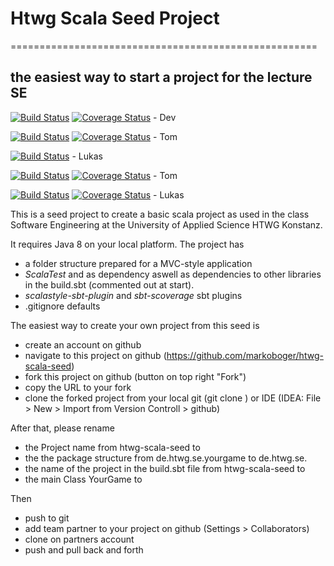 # Htwg Scala Seed Project 
=====================================================
## the easiest way to start a project for the lecture SE
[![Build Status](https://travis-ci.org/TomGeorgi/Chess.svg?branch=Dev)](https://travis-ci.org/TomGeorgi/Chess) [![Coverage Status](https://coveralls.io/repos/github/TomGeorgi/Chess/badge.svg?branch=Dev)](https://coveralls.io/github/TomGeorgi/Chess?branch=Dev) - Dev

[![Build Status](https://travis-ci.org/TomGeorgi/Chess.svg?branch=Dev-TomGeorgi)](https://travis-ci.org/TomGeorgi/Chess) [![Coverage Status](https://coveralls.io/repos/github/TomGeorgi/Chess/badge.svg?branch=Dev-TomGeorgi)](https://coveralls.io/github/TomGeorgi/Chess?branch=Dev-TomGeorgi) - Tom

[![Build Status](https://travis-ci.org/TomGeorgi/Chess.svg?branch=Dev-RohloffLukas)](https://travis-ci.org/TomGeorgi/Chess) - Lukas

[![Build Status](https://travis-ci.org/TomGeorgi/Chess.svg?branch=Dev-TomGeorgi)](https://travis-ci.org/TomGeorgi/Chess) [![Coverage Status](https://coveralls.io/repos/github/TomGeorgi/Chess/badge.svg?branch=Dev-TomGeorgi)](https://coveralls.io/github/TomGeorgi/Chess?branch=Dev-TomGeorgi) - Tom

[![Build Status](https://travis-ci.org/TomGeorgi/Chess.svg?branch=Dev-RohloffLukas)](https://travis-ci.org/TomGeorgi/Chess) [![Coverage Status](https://coveralls.io/repos/github/TomGeorgi/Chess/badge.svg?branch=Dev-RohloffLukas)](https://coveralls.io/github/TomGeorgi/Chess?branch=Dev-RohloffLukas) - Lukas

This is a seed project to create a basic scala project as used in the
class Software Engineering at the University of Applied Science HTWG Konstanz.

It requires Java 8 on your local platform.
The project has
* a folder structure prepared for a MVC-style application
* *ScalaTest* and as dependency aswell as dependencies to other libraries in the build.sbt (commented out at start).
* *scalastyle-sbt-plugin* and *sbt-scoverage* sbt plugins
* .gitignore defaults

The easiest way to create your own project from this seed is
* create an account on github
* navigate to this project on github (https://github.com/markoboger/htwg-scala-seed)
* fork this project on github (button on top right "Fork")
* copy the URL to your fork
* clone the forked project from your local git (git clone <URL>) or IDE (IDEA: File > New > Import from Version Controll > github)

After that, please rename
* the Project name from htwg-scala-seed to <your game name>
* the the package structure from de.htwg.se.yourgame to de.htwg.se.<your game name>
* the name of the project in the build.sbt file from htwg-scala-seed to <your game name>
* the main Class YourGame to <YourGameName>

Then
* push to git
* add team partner to your project on github (Settings > Collaborators)
* clone on partners account
* push and pull back and forth


